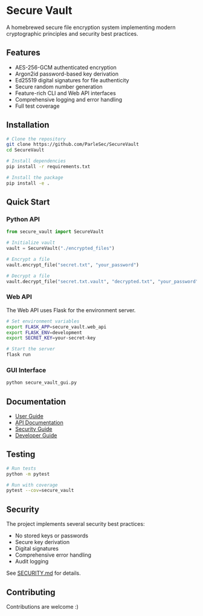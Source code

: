 # Secure Vault

A homebrewed secure file encryption system implementing modern cryptographic principles and security best practices.

## Features

- AES-256-GCM authenticated encryption
- Argon2id password-based key derivation
- Ed25519 digital signatures for file authenticity
- Secure random number generation
- Feature-rich CLI and Web API interfaces
- Comprehensive logging and error handling
- Full test coverage

## Installation

```bash
# Clone the repository
git clone https://github.com/ParleSec/SecureVault
cd SecureVault

# Install dependencies
pip install -r requirements.txt

# Install the package
pip install -e .
```

## Quick Start

### Python API
```python
from secure_vault import SecureVault

# Initialize vault
vault = SecureVault("./encrypted_files")

# Encrypt a file
vault.encrypt_file("secret.txt", "your_password")

# Decrypt a file
vault.decrypt_file("secret.txt.vault", "decrypted.txt", "your_password")
```

### Web API
The Web API uses Flask for the environment server.
```bash
# Set environment variables
export FLASK_APP=secure_vault.web_api
export FLASK_ENV=development
export SECRET_KEY=your-secret-key

# Start the server
flask run
```

### GUI Interface
```bash
python secure_vault_gui.py
```

## Documentation

- [User Guide](docs/USER_GUIDE.md)
- [API Documentation](docs/API.md)
- [Security Guide](docs/SECURITY.md)
- [Developer Guide](docs/DEVELOPER.md)

## Testing

```bash
# Run tests
python -m pytest

# Run with coverage
pytest --cov=secure_vault
```

## Security

The project implements several security best practices:
- No stored keys or passwords
- Secure key derivation
- Digital signatures
- Comprehensive error handling
- Audit logging

See [SECURITY.md](docs/SECURITY.md) for details.

## Contributing

Contributions are welcome :)
